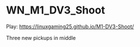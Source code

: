 # WN_M1_DV3_Shoot

Play: https://linuxgaming25.github.io/M1-DV3-Shoot/

Three new pickups in middle
